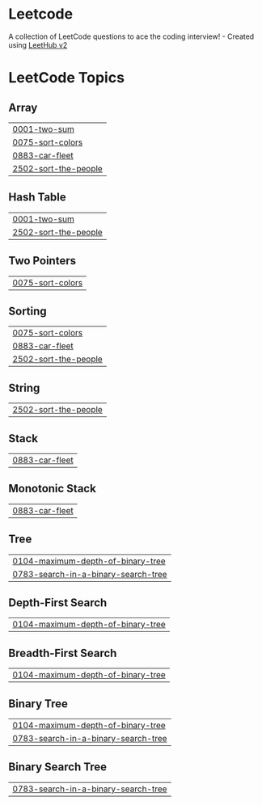 # Leetcode
A collection of LeetCode questions to ace the coding interview! - Created using [LeetHub v2](https://github.com/arunbhardwaj/LeetHub-2.0)

<!---LeetCode Topics Start-->
# LeetCode Topics
## Array
|  |
| ------- |
| [0001-two-sum](https://github.com/fenet-as/Leetcode/tree/master/0001-two-sum) |
| [0075-sort-colors](https://github.com/fenet-as/Leetcode/tree/master/0075-sort-colors) |
| [0883-car-fleet](https://github.com/fenet-as/Leetcode/tree/master/0883-car-fleet) |
| [2502-sort-the-people](https://github.com/fenet-as/Leetcode/tree/master/2502-sort-the-people) |
## Hash Table
|  |
| ------- |
| [0001-two-sum](https://github.com/fenet-as/Leetcode/tree/master/0001-two-sum) |
| [2502-sort-the-people](https://github.com/fenet-as/Leetcode/tree/master/2502-sort-the-people) |
## Two Pointers
|  |
| ------- |
| [0075-sort-colors](https://github.com/fenet-as/Leetcode/tree/master/0075-sort-colors) |
## Sorting
|  |
| ------- |
| [0075-sort-colors](https://github.com/fenet-as/Leetcode/tree/master/0075-sort-colors) |
| [0883-car-fleet](https://github.com/fenet-as/Leetcode/tree/master/0883-car-fleet) |
| [2502-sort-the-people](https://github.com/fenet-as/Leetcode/tree/master/2502-sort-the-people) |
## String
|  |
| ------- |
| [2502-sort-the-people](https://github.com/fenet-as/Leetcode/tree/master/2502-sort-the-people) |
## Stack
|  |
| ------- |
| [0883-car-fleet](https://github.com/fenet-as/Leetcode/tree/master/0883-car-fleet) |
## Monotonic Stack
|  |
| ------- |
| [0883-car-fleet](https://github.com/fenet-as/Leetcode/tree/master/0883-car-fleet) |
## Tree
|  |
| ------- |
| [0104-maximum-depth-of-binary-tree](https://github.com/fenet-as/Leetcode/tree/master/0104-maximum-depth-of-binary-tree) |
| [0783-search-in-a-binary-search-tree](https://github.com/fenet-as/Leetcode/tree/master/0783-search-in-a-binary-search-tree) |
## Depth-First Search
|  |
| ------- |
| [0104-maximum-depth-of-binary-tree](https://github.com/fenet-as/Leetcode/tree/master/0104-maximum-depth-of-binary-tree) |
## Breadth-First Search
|  |
| ------- |
| [0104-maximum-depth-of-binary-tree](https://github.com/fenet-as/Leetcode/tree/master/0104-maximum-depth-of-binary-tree) |
## Binary Tree
|  |
| ------- |
| [0104-maximum-depth-of-binary-tree](https://github.com/fenet-as/Leetcode/tree/master/0104-maximum-depth-of-binary-tree) |
| [0783-search-in-a-binary-search-tree](https://github.com/fenet-as/Leetcode/tree/master/0783-search-in-a-binary-search-tree) |
## Binary Search Tree
|  |
| ------- |
| [0783-search-in-a-binary-search-tree](https://github.com/fenet-as/Leetcode/tree/master/0783-search-in-a-binary-search-tree) |
<!---LeetCode Topics End-->